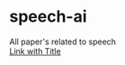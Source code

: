 # speech-ai
All paper's related to speech  
[Link with Title](https://arxiv.org/pdf/2010.04950.pdf 'Speech 1')
